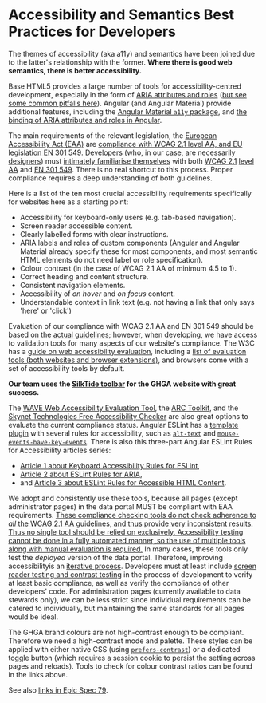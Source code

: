 # Accessibility and Semantics Best Practices for Developers

The themes of accessibility (aka a11y) and semantics have been joined due to the latter's relationship with the former.
**Where there is good web semantics, there is better accessibility.**

Base HTML5 provides a large number of tools for accessibility-centred development, especially in the form of [ARIA attributes and roles](https://developer.mozilla.org/en-US/docs/Web/Accessibility/ARIA/Reference) ([but see some common pitfalls here](https://web.dev/learn/accessibility/aria-html?continue=https%3A%2F%2Fweb.dev%2Flearn%2Faccessibility%2F%23article-https%3A%2F%2Fweb.dev%2Flearn%2Faccessibility%2Faria-html)).
Angular (and Angular Material) provide additional features, including the [Angular Material `a11y` package](https://material.angular.dev/cdk/a11y/overview), and [the binding of ARIA attributes and roles in Angular](https://angular.dev/best-practices/a11y#accessibility-attributes).

The main requirements of the relevant legislation, the [European Accessibility Act (EAA)](https://www.wcag.com/compliance/european-accessibility-act/) are [compliance with WCAG 2.1 level AA, and EU legislation EN 301 549](https://www.wcag.com/compliance/european-accessibility-act/#What_technical_standards_should_you_follow_for_EAA_compliance).
[Developers](https://www.w3.org/WAI/tips/developing/) (who, in our case, are necessarily [designers](https://www.w3.org/WAI/tips/designing/)) must [intimately familiarise themselves](https://www.w3.org/WAI/tutorials/) with both [WCAG 2.1](https://www.w3.org/WAI/WCAG22/quickref/?versions=2.1) [level AA](https://www.wcag.com/resource/what-is-wcag/#The_Three_Levels_of_WCAG_Conformance_A_AA_and_AAA) and [EN 301 549](https://www.wcag.com/compliance/en-301-549/).
There is no real shortcut to this process.
Proper compliance requires a deep understanding of both guidelines.

Here is a list of the ten most crucial accessibility requirements specifically for websites here as a starting point:

- Accessibility for keyboard-only users (e.g. tab-based navigation).
- Screen reader accessible content.
- Clearly labelled forms with clear instructions.
- ARIA labels and roles of custom components (Angular and Angular Material already specify these for most components, and most semantic HTML elements do not need label or role specification).
- Colour contrast (in the case of WCAG 2.1 AA of minimum 4.5 to 1).
- Correct heading and content structure.
- Consistent navigation elements.
- Accessibility of _on hover_ and _on focus_ content.
- Understandable context in link text (e.g. not having a link that only says 'here' or 'click')

Evaluation of our compliance with WCAG 2.1 AA and EN 301 549 should be based on the [actual guidelines](https://www.w3.org/TR/WCAG21/); however, when developing, we have access to validation tools for many aspects of our website's compliance.
The W3C has a [guide on web accessibility evaluation](https://www.w3.org/WAI/test-evaluate/), including a [list of evaluation tools (both websites and browser extensions)](https://www.w3.org/WAI/test-evaluate/tools/list/), and browsers come with a set of accessibility tools by default.

**Our team uses the [SilkTide toolbar](https://silktide.com/toolbar/) for the GHGA website with great success.**

The [WAVE Web Accessibility Evaluation Tool](https://wave.webaim.org), the [ARC Toolkit](https://www.tpgi.com/arc-platform/arc-toolkit/), and the [Skynet Technologies Free Accessibility Checker](https://www.skynettechnologies.com/accessibility-checker) are also great options to evaluate the current compliance status.
Angular ESLint has a [template plugin](https://github.com/angular-eslint/angular-eslint/blob/main/packages/eslint-plugin-template/README.md) with several rules for accessibility, such as [`alt-text`](https://github.com/angular-eslint/angular-eslint/blob/main/packages/eslint-plugin-template/docs/rules/alt-text.md) and [`mouse-events-have-key-events`](https://github.com/angular-eslint/angular-eslint/blob/main/packages/eslint-plugin-template/docs/rules/mouse-events-have-key-events.md). There is also this three-part Angular ESLint Rules for Accessibility articles series:

- [Article 1 about Keyboard Accessibility Rules for ESLint](https://dev.to/angular/angular-eslint-rules-for-keyboard-accessibility-236f),
- [Article 2 about ESLint Rules for ARIA](https://dev.to/angular/angular-eslint-rules-for-aria-3ba1),
- and [Article 3 about ESLint Rules for Accessible HTML Content](https://dev.to/angular/angular-eslint-rules-for-accessible-html-content-kf5).

We adopt and consistently use these tools, because all pages (except administrator pages) in the data portal MUST be compliant with EAA requirements.
[These compliance checking tools do not check adherence to _all_ the WCAG 2.1 AA guidelines, and thus provide very inconsistent results. Thus no single tool should be relied on exclusively. Accessibility testing cannot be done in a fully automated manner, so the use of multiple tools along with manual evaluation is required.](https://www.w3.org/WAI/test-evaluate/tools/selecting/) In many cases, these tools only test the _deployed_ version of the data portal. Therefore, improving accessibilityis an [iterative process](https://www.wcag.com/solutions/accessibility-checker/#Implementation_process).
Developers must at least include [screen reader testing and contrast testing](https://www.w3.org/WAI/test-evaluate/easy-checks/) in the process of development to verify at least basic compliance, as well as verify the compliance of other developers' code.
For administration pages (currently available to data stewards only), we can be less strict since individual requirements can be catered to individually, but maintaining the same standards for all pages would be ideal.

The GHGA brand colours are not high-contrast enough to be compliant.
Therefore we need a high-contrast mode and palette.
These styles can be applied with either native CSS (using [`prefers-contrast`](https://developer.mozilla.org/en-US/docs/Web/CSS/@media/prefers-contrast)) or a dedicated toggle button (which requires a session cookie to persist the setting across pages and reloads).
Tools to check for colour contrast ratios can be found in the links above.

See also [links in Epic Spec 79](https://github.com/ghga-de/epic-docs/blob/main/79-miniature-horse/technical_specification.md#list-of-online-resources).
